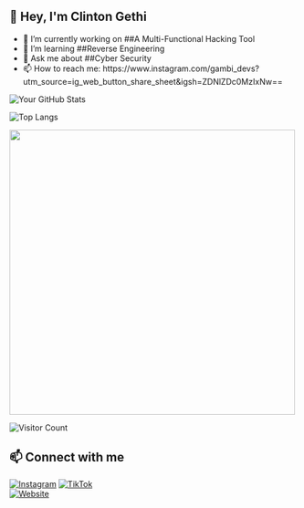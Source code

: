 ## 👋 Hey, I'm Clinton Gethi

- 🔭 I’m currently working on ##A Multi-Functional Hacking Tool
- 🌱 I’m learning ##Reverse Engineering
- 💬 Ask me about ##Cyber Security
- 📫 How to reach me: https\://www\.instagram.com/gambi\_devs?utm\_source=ig\_web\_button\_share\_sheet&igsh=ZDNlZDc0MzIxNw==

![Your GitHub Stats](https://github-readme-stats.vercel.app/api?username=Pixiepie-cyber&show_icons=true&theme=radical)


![Top Langs](https://github-readme-stats.vercel.app/api/top-langs/?username=Pixiepie-cyber&layout=compact)

<img src="https://media.giphy.com/media/yourgifsource/giphy.gif" width="500"/>

![Visitor Count](https://komarev.com/ghpvc/?username=Pixiepie-cyber&color=blue)

## 📫 Connect with me  
[![Instagram](https://img.shields.io/badge/Instagram-%231DA1F2.svg?&style=flat-square&logo=twitter&logoColor=white)]([https://twitter.com/yourusername](https://www.instagram.com/gambi_devs?utm_source=ig_web_button_share_sheet&igsh=ZDNlZDc0MzIxNw==))  
[![TikTok](https://img.shields.io/badge/Tiktok-%230077B5.svg?&style=flat-square&logo=linkedin&logoColor=white)](https://tiktok.com/@gambidevs)  
[![Website](https://img.shields.io/badge/Website-%2312100E.svg?&style=flat-square&logo=google-chrome&logoColor=white)]([https://yourwebsite.com](https://pixiepie-cyber.github.io/gambidevs/))  



